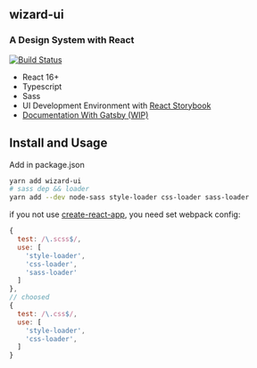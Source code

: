 ## wizard-ui
### A Design System with React

[![Build Status](https://travis-ci.org/xsky-fe/wizard-ui.svg?branch=master)](https://travis-ci.org/xsky-fe/wizard-ui)

- React 16+
- Typescript
- Sass
- UI Development Environment with [React Storybook](https://storybook.js.org/)
- [Documentation With  Gatsby (WIP)](https://xsky-fe.github.io/wizard-ui/)

## Install and Usage
Add in package.json
```bash
yarn add wizard-ui
# sass dep && loader
yarn add --dev node-sass style-loader css-loader sass-loader
```
if you not use [create-react-app](https://github.com/facebook/create-react-app), you need set webpack config:
```js
{
  test: /\.scss$/,
  use: [
    'style-loader', 
    'css-loader',
    'sass-loader'
  ]
},
// choosed
{
  test: /\.css$/,
  use: [
    'style-loader',
    'css-loader',
  ]
}
```